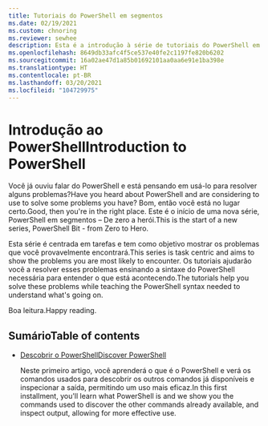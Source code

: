 ```yaml
---
title: Tutoriais do PowerShell em segmentos
ms.date: 02/19/2021
ms.custom: chnoring
ms.reviewer: sewhee
description: Esta é a introdução à série de tutoriais do PowerShell em segmentos. Aprenda a usar o PowerShell, um pouco por vez.
ms.openlocfilehash: 8649db33afc4f5ce537e40fe2c1197fe820b6202
ms.sourcegitcommit: 16a02ae47d1a85b01692101aa0aa6e91e1ba398e
ms.translationtype: HT
ms.contentlocale: pt-BR
ms.lasthandoff: 03/20/2021
ms.locfileid: "104729975"
---
```

# <a name="introduction-to-powershell"></a><span data-ttu-id="136c3-104">Introdução ao PowerShell</span><span class="sxs-lookup"><span data-stu-id="136c3-104">Introduction to PowerShell</span></span>

<span data-ttu-id="136c3-105">Você já ouviu falar do PowerShell e está pensando em usá-lo para resolver alguns problemas?</span><span class="sxs-lookup"><span data-stu-id="136c3-105">Have you heard about PowerShell and are considering to use to solve some problems you have?</span></span> <span data-ttu-id="136c3-106">Bom, então você está no lugar certo.</span><span class="sxs-lookup"><span data-stu-id="136c3-106">Good, then you're in the right place.</span></span> <span data-ttu-id="136c3-107">Este é o início de uma nova série, PowerShell em segmentos – De zero a herói.</span><span class="sxs-lookup"><span data-stu-id="136c3-107">This is the start of a new series, PowerShell Bit - from Zero to Hero.</span></span>

<span data-ttu-id="136c3-108">Esta série é centrada em tarefas e tem como objetivo mostrar os problemas que você provavelmente encontrará.</span><span class="sxs-lookup"><span data-stu-id="136c3-108">This series is task centric and aims to show the problems you are most likely to encounter.</span></span> <span data-ttu-id="136c3-109">Os tutoriais ajudarão você a resolver esses problemas ensinando a sintaxe do PowerShell necessária para entender o que está acontecendo.</span><span class="sxs-lookup"><span data-stu-id="136c3-109">The tutorials help you solve these problems while teaching the PowerShell syntax needed to understand what's going on.</span></span>

<span data-ttu-id="136c3-110">Boa leitura.</span><span class="sxs-lookup"><span data-stu-id="136c3-110">Happy reading.</span></span>

## <a name="table-of-contents"></a><span data-ttu-id="136c3-111">Sumário</span><span class="sxs-lookup"><span data-stu-id="136c3-111">Table of contents</span></span>

- [<span data-ttu-id="136c3-112">Descobrir o PowerShell</span><span class="sxs-lookup"><span data-stu-id="136c3-112">Discover PowerShell</span></span>](./01-discover-powershell.md)

  <span data-ttu-id="136c3-113">Neste primeiro artigo, você aprenderá o que é o PowerShell e verá os comandos usados para descobrir os outros comandos já disponíveis e inspecionar a saída, permitindo um uso mais eficaz.</span><span class="sxs-lookup"><span data-stu-id="136c3-113">In this first installment, you'll learn what PowerShell is and we show you the commands used to discover the other commands already available, and inspect output, allowing for more effective use.</span></span>
